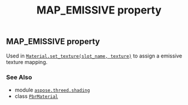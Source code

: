 ﻿---
title: MAP_EMISSIVE property
second_title: Aspose.3D for Python via .NET API References
description: 
type: docs
weight: 120
url: /python-net/aspose.threed.shading/pbrmaterial/map_emissive/
is_root: false
---

## MAP_EMISSIVE property


Used in [`Material.set_texture(slot_name, texture)`](/3d/python-net/aspose.threed.shading/material/set_texture) to assign a emissive texture mapping.

### See Also
* module [`aspose.threed.shading`](../../)
* class [`PbrMaterial`](/3d/python-net/aspose.threed.shading/pbrmaterial)
